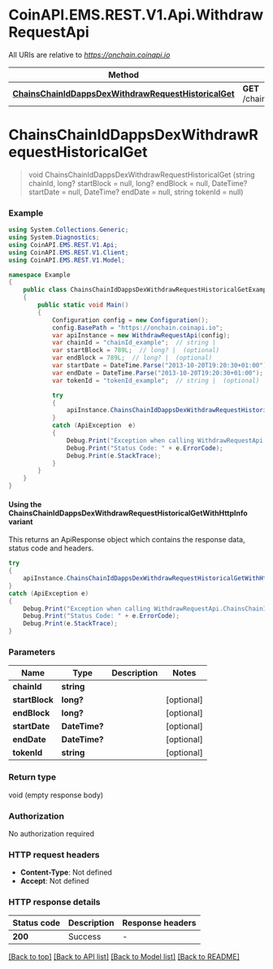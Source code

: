 # CoinAPI.EMS.REST.V1.Api.WithdrawRequestApi

All URIs are relative to *https://onchain.coinapi.io*

| Method | HTTP request | Description |
|--------|--------------|-------------|
| [**ChainsChainIdDappsDexWithdrawRequestHistoricalGet**](WithdrawRequestApi.md#chainschainiddappsdexwithdrawrequesthistoricalget) | **GET** /chains/{chain_id}/dapps/dex/withdrawRequest/historical |  |

<a name="chainschainiddappsdexwithdrawrequesthistoricalget"></a>
# **ChainsChainIdDappsDexWithdrawRequestHistoricalGet**
> void ChainsChainIdDappsDexWithdrawRequestHistoricalGet (string chainId, long? startBlock = null, long? endBlock = null, DateTime? startDate = null, DateTime? endDate = null, string tokenId = null)



### Example
```csharp
using System.Collections.Generic;
using System.Diagnostics;
using CoinAPI.EMS.REST.V1.Api;
using CoinAPI.EMS.REST.V1.Client;
using CoinAPI.EMS.REST.V1.Model;

namespace Example
{
    public class ChainsChainIdDappsDexWithdrawRequestHistoricalGetExample
    {
        public static void Main()
        {
            Configuration config = new Configuration();
            config.BasePath = "https://onchain.coinapi.io";
            var apiInstance = new WithdrawRequestApi(config);
            var chainId = "chainId_example";  // string | 
            var startBlock = 789L;  // long? |  (optional) 
            var endBlock = 789L;  // long? |  (optional) 
            var startDate = DateTime.Parse("2013-10-20T19:20:30+01:00");  // DateTime? |  (optional) 
            var endDate = DateTime.Parse("2013-10-20T19:20:30+01:00");  // DateTime? |  (optional) 
            var tokenId = "tokenId_example";  // string |  (optional) 

            try
            {
                apiInstance.ChainsChainIdDappsDexWithdrawRequestHistoricalGet(chainId, startBlock, endBlock, startDate, endDate, tokenId);
            }
            catch (ApiException  e)
            {
                Debug.Print("Exception when calling WithdrawRequestApi.ChainsChainIdDappsDexWithdrawRequestHistoricalGet: " + e.Message);
                Debug.Print("Status Code: " + e.ErrorCode);
                Debug.Print(e.StackTrace);
            }
        }
    }
}
```

#### Using the ChainsChainIdDappsDexWithdrawRequestHistoricalGetWithHttpInfo variant
This returns an ApiResponse object which contains the response data, status code and headers.

```csharp
try
{
    apiInstance.ChainsChainIdDappsDexWithdrawRequestHistoricalGetWithHttpInfo(chainId, startBlock, endBlock, startDate, endDate, tokenId);
}
catch (ApiException e)
{
    Debug.Print("Exception when calling WithdrawRequestApi.ChainsChainIdDappsDexWithdrawRequestHistoricalGetWithHttpInfo: " + e.Message);
    Debug.Print("Status Code: " + e.ErrorCode);
    Debug.Print(e.StackTrace);
}
```

### Parameters

| Name | Type | Description | Notes |
|------|------|-------------|-------|
| **chainId** | **string** |  |  |
| **startBlock** | **long?** |  | [optional]  |
| **endBlock** | **long?** |  | [optional]  |
| **startDate** | **DateTime?** |  | [optional]  |
| **endDate** | **DateTime?** |  | [optional]  |
| **tokenId** | **string** |  | [optional]  |

### Return type

void (empty response body)

### Authorization

No authorization required

### HTTP request headers

 - **Content-Type**: Not defined
 - **Accept**: Not defined


### HTTP response details
| Status code | Description | Response headers |
|-------------|-------------|------------------|
| **200** | Success |  -  |

[[Back to top]](#) [[Back to API list]](../README.md#documentation-for-api-endpoints) [[Back to Model list]](../README.md#documentation-for-models) [[Back to README]](../README.md)

